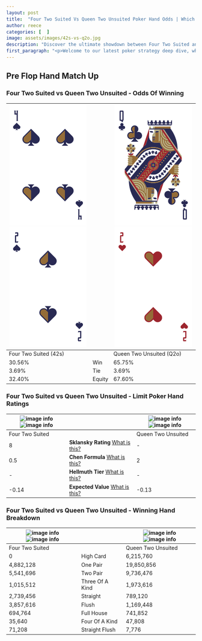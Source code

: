 ```yaml
---
layout: post
title:  "Four Two Suited Vs Queen Two Unsuited Poker Hand Odds | Which Is The Better Hand In Poker? A Complete Guide"
author: reece
categories: [  ]
image: assets/images/42s-vs-q2o.jpg
description: "Discover the ultimate showdown between Four Two Suited and Queen Two Unsuited in poker! Uncover the odds, strategies, and scenarios where one hand triumphs over the other. Get ready to up your poker game with this thrilling analysis."
first_paragraph: "<p>Welcome to our latest poker strategy deep dive, where we're pitting two distinct hands against each other in a high-stakes showdown: Four Two Suited vs Queen Two Unsuited.</p><p>In the dynamic world of poker, every decision counts, and knowing which hand holds the upper hand is key to your success at the table.</p><p>In this article, we'll dissect these two hands, explore the scenarios where one dominates the other, and equip you with the knowledge to make strategic choices that can tip the odds in your favor.</p><p>Get ready to unravel the intriguing dynamics of these poker hands and elevate your game to new heights.</p>"
---
```




[comment]: # (sp0)

## Pre Flop Hand Match Up

<div class="table hand-ratings" markdown="1"> 



### Four Two Suited vs Queen Two Unsuited - Odds Of Winning


    
| ![image info](assets/images/hand1/4.png) ![image info](assets/images/hand1/2.png) |  | ![image info](assets/images/hand2/q.png) ![image info](assets/images/hand2/2o.png) |
| -------- | -------- | -------- |
| Four Two Suited (42s) |  | Queen Two Unsuited (Q2o) |
| 30.56% | Win | 65.75% |
| 3.69% | Tie | 3.69% |
| 32.40% | Equity | 67.60% |




[comment]: # (sp1)



### Four Two Suited vs Queen Two Unsuited - Limit Poker Hand Ratings


    
| ![image info](https://www.riverpairs.com/assets/images/hand1/4.png) ![image info](https://www.riverpairs.com/assets/images/hand1/2.png) |  | ![image info](https://www.riverpairs.com/assets/images/hand2/q.png) ![image info](https://www.riverpairs.com/assets/images/hand2/2o.png) |
| -------- | -------- | -------- |
| Four Two Suited |  | Queen Two Unsuited |
| 8 | **Sklansky Rating** [What is this?](/sklansky-rating-explained) | - |
| 0.5 | **Chen Formula** [What is this?](/chen-formula-explained) | 2 |
| - | **Hellmuth Tier** [What is this?](/Hellmuth-tier-explained) | - |
| -0.14 | **Expected Value** [What is this?](/expected-value-explained) | -0.13 |




[comment]: # (sp2)



### Four Two Suited vs Queen Two Unsuited - Winning Hand Breakdown


    
| ![image info](https://www.riverpairs.com/assets/images/hand1/4.png) ![image info](https://www.riverpairs.com/assets/images/hand1/2.png) |  | ![image info](https://www.riverpairs.com/assets/images/hand2/q.png) ![image info](https://www.riverpairs.com/assets/images/hand2/2o.png) |
| -------- | -------- | -------- |
| Four Two Suited |  | Queen Two Unsuited |
| 0 | High Card | 6,215,760 |
| 4,882,128 | One Pair | 19,850,856 |
| 5,541,696 | Two Pair | 9,736,476 |
| 1,015,512 | Three Of A Kind | 1,973,616 |
| 2,739,456 | Straight | 789,120 |
| 3,857,616 | Flush | 1,169,448 |
| 694,764 | Full House | 741,852 |
| 35,640 | Four Of A Kind | 47,808 |
| 71,208 | Straight Flush | 7,776 |




[comment]: # (sp3)



</div>

[comment]: # (sp4)



[comment]: # (sp5)

